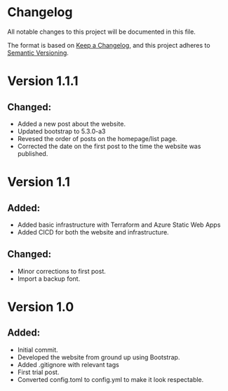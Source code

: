 # Changelog

All notable changes to this project will be documented in this file.

The format is based on [Keep a Changelog](https://keepachangelog.com/en/1.0.0/),
and this project adheres to [Semantic Versioning](https://semver.org/spec/v2.0.0.html).

# Version 1.1.1

## Changed:

- Added a new post about the website.
- Updated bootstrap to 5.3.0-a3
- Revesed the order of posts on the homepage/list page.
- Corrected the date on the first post to the time the website was published.

# Version 1.1

## Added:

- Added basic infrastructure with Terraform and Azure Static Web Apps
- Added CICD for both the website and infrastructure.

## Changed:

- Minor corrections to first post.
- Import a backup font.

# Version 1.0

## Added:

- Initial commit.
- Developed the website from ground up using Bootstrap.
- Added .gitignore with relevant tags
- First trial post.
- Converted config.toml to config.yml to make it look respectable.